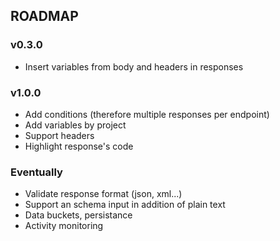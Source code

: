 ## ROADMAP

### v0.3.0

- Insert variables from body and headers in responses

### v1.0.0

- Add conditions (therefore multiple responses per endpoint)
- Add variables by project
- Support headers
- Highlight response's code

### Eventually

- Validate response format (json, xml...)
- Support an schema input in addition of plain text
- Data buckets, persistance
- Activity monitoring